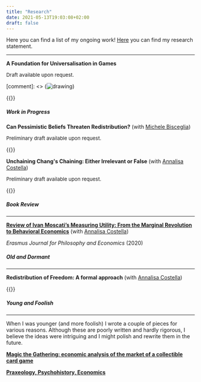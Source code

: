 ```yaml
---
title: "Research"
date: 2021-05-13T19:03:08+02:00
draft: false
---
```


Here you can find a list of my ongoing work! [Here](https://enricomattiasalonia.com/statement/) you can find my research statement.

---

**A Foundation for Universalisation in Games**  <p style="font-size:10pt">Draft available upon request.</p>

[comment]: <> (![drawing](dream_TradingCard.jg))

{{<hideuni>}}

##### Work in Progress

**Can Pessimistic Beliefs Threaten Redistribution?** (with [Michele Bisceglia](https://www.tse-fr.eu/fr/people/michele-bisceglia)) <p style="font-size:10pt">Preliminary draft available upon request.</p>

{{<hidevoi>}}

**Unchaining Chang's Chaining: Either Irrelevant or False** (with [Annalisa Costella](https://www.eur.nl/people/annalisa-costella)) <p style="font-size:10pt">Preliminary draft available upon request.</p>

{{<hidechang>}}

##### Book Review

---

[**Review of Ivan Moscati’s Measuring Utility: From the Marginal Revolution to Behavioral Economics**](https://ejpe.org/journal/article/view/469/337)
(with [Annalisa Costella](https://www.eur.nl/people/annalisa-costella))

_Erasmus Journal for Philosophy and Economics_ (2020)


##### Old and Dormant

---

**Redistribution of Freedom: A formal approach** (with [Annalisa Costella](https://www.eur.nl/people/annalisa-costella))

{{<hidefreedom>}}

##### Young and Foolish

---

When I was younger (and more foolish) I wrote a couple of pieces for various reasons. Although these are poorly written and hardly rigorous, I believe the ideas were intriguing and I might polish and rewrite them in the future.

[**Magic the Gathering: economic analysis of the market of a collectible card game**](https://drive.google.com/file/d/15yPA-a-yTn5jF90XFUiu9AZ7T88ubzlS/view?usp=sharing)

[**Praxeology, Psychohistory, Economics**](https://drive.google.com/file/d/1wC50V4HI6mnFPW1gmyGW6v0mHXF-Tde_/view?usp=sharing)
